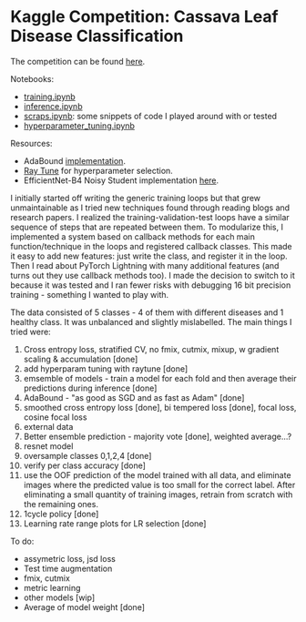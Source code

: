 # Kaggle Competition: Cassava Leaf Disease Classification

The competition can be found [here](https://www.kaggle.com/c/cassava-leaf-disease-classification/overview).

Notebooks:
- [training.ipynb](https://github.com/felixglush/kaggle-cassava-disease-classification/blob/master/training.ipynb)
- [inference.ipynb](https://github.com/felixglush/kaggle-cassava-disease-classification/blob/master/inference.ipynb)
- [scraps.ipynb](https://github.com/felixglush/kaggle-cassava-disease-classification/blob/master/scraps.ipynb): some snippets of code I played around with or tested
- [hyperparameter_tuning.ipynb](https://github.com/felixglush/kaggle-cassava-disease-classification/blob/master/hyperparameter_tuning.ipynb)

Resources:
- AdaBound [implementation](https://github.com/Luolc/AdaBound/).
- [Ray Tune](https://docs.ray.io/en/latest/tune/index.html) for hyperparameter selection.
- EfficientNet-B4 Noisy Student implementation [here](https://rwightman.github.io/pytorch-image-models/).

I initially started off writing the generic training loops but that grew unmaintainable as I tried new techniques found through reading blogs and research papers. I realized the training-validation-test loops have a similar sequence of steps that are repeated between them. To modularize this, I implemented a system based on callback methods for each main function/technique in the loops and registered callback classes. This made it easy to add new features: just write the class, and register it in the loop. Then I read about PyTorch Lightning with many additional features (and turns out they use callback methods too). I made the decision to switch to it because it was tested and I ran fewer risks with debugging 16 bit precision training - something I wanted to play with.

The data consisted of 5 classes - 4 of them with different diseases and 1 healthy class. It was unbalanced and slightly mislabelled. The main things I tried were:

1. Cross entropy loss, stratified CV, no fmix, cutmix, mixup, w gradient scaling & accumulation [done]
2. add hyperparam tuning with raytune [done]
5. emsemble of models - train a model for each fold and then average their predictions during inference [done]
13. AdaBound - "as good as SGD and as fast as Adam" [done]
2. smoothed cross entropy loss [done], bi tempered loss [done], focal loss, cosine focal loss
4. external data
8. Better ensemble prediction - majority vote [done], weighted average...?
10. resnet model
11. oversample classes 0,1,2,4 [done]
12. verify per class accuracy [done]
13. use the OOF prediction of the model trained with all data, and eliminate images where the predicted value is too small for the correct label. After eliminating a small quantity of training images, retrain from scratch with the remaining ones.
14. 1cycle policy [done]
15. Learning rate range plots for LR selection [done]

To do:
- assymetric loss, jsd loss
- Test time augmentation
- fmix, cutmix
- metric learning
- other models [wip]
- Average of model weight [done] 
